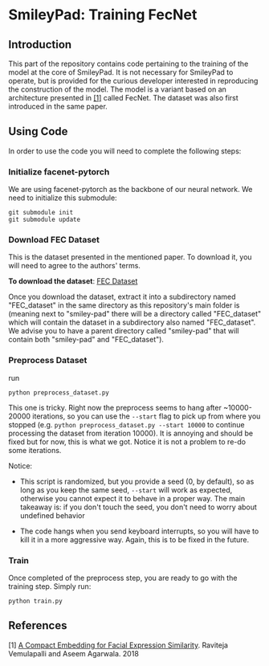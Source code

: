 # SmileyPad: Training FecNet
## Introduction
This part of the repository contains code pertaining to the training of the model at the core of SmileyPad. It is not necessary for SmileyPad to operate, but is provided for the curious developer interested in reproducing the construction of the model.
The model is a variant based on an architecture presented in [[1]](#1) called FecNet. The dataset was also first introduced in the same paper. 


## Using Code
In order to use the code you will need to complete the following steps:

### Initialize facenet-pytorch 
We are using facenet-pytorch as the backbone of our neural network. We need to initialize this submodule:

```
git submodule init
git submodule update
```


### Download FEC Dataset
This is the dataset presented in the mentioned paper. To download it, you will need to agree to the authors' terms.

<b>To download the dataset</b>: [FEC Dataset](https://ai.google/tools/datasets/google-facial-expression/)

Once you download the dataset, extract it into a subdirectory named "FEC_dataset" in the same directory as this repository's main folder is (meaning next to "smiley-pad" there will be a directory called "FEC_dataset" which will contain the dataset in a subdirectory also named "FEC_dataset". We advise you to have a parent directory called "smiley-pad" that will contain both "smiley-pad" and "FEC_dataset").


### Preprocess Dataset
run

```
python preprocess_dataset.py
```

This one is tricky. Right now the preprocess seems to hang after ~10000-20000 iterations, so you can use the `--start` flag to pick up from where you stopped (e.g. `python preprocess_dataset.py --start 10000` to continue processing the dataset from iteration 10000). It is annoying and should be fixed but for now, this is what we got. Notice it is not a problem to re-do some iterations. 

Notice: 
* This script is randomized, but you provide a seed (0, by default), so as long as you keep the same seed, `--start` will work as expected, otherwise you cannot expect it to behave in a proper way. The main takeaway is: if you don't touch the seed, you don't need to worry about undefined behavior

* The code hangs when you send keyboard interrupts, so you will have to kill it in a more aggressive way. Again, this is to be fixed in the future.


### Train

Once completed of the preprocess step, you are ready to go with the training step.
Simply run:

```
python train.py
```



## References
<a id="1"> [1] </a> [A Compact Embedding for Facial Expression Similarity](http://arxiv.org/abs/1811.11283). Raviteja Vemulapalli and Aseem Agarwala. 2018